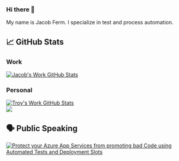 ### Hi there 👋
My name is Jacob Ferm.  I specialize in test and process automation.


## :chart_with_upwards_trend: GitHub Stats
### Work
<a href="https://github.com/FermJacobCSV">
  <img align="center" src="https://github-readme-stats.vercel.app/api?username=FermJacobCSV&show_icons=true" alt="Jacob's Work GitHub Stats" />
</a><br/>

### Personal
<a href="https://github.com/FermJacob">
  <img align="center" src="https://github-readme-stats.vercel.app/api?username=FermJacob&show_icons=true" alt="Troy's Work GitHub Stats" />
</a><br/>
<a href="https://github.com/FermJacob">
  <img align="center" src="https://github-readme-stats.vercel.app/api/top-langs/?username=FermJacob&layout=compact" />
</a>

## :speaking_head: Public Speaking
[![Protect your Azure App Services from promoting bad Code using Automated Tests and Deployment Slots](https://img.youtube.com/vi/I1FIAGDH58o/0.jpg)](https://www.youtube.com/watch?v=I1FIAGDH58o)





<!--
**FermJacob/FermJacob** is a ✨ _special_ ✨ repository because its `README.md` (this file) appears on your GitHub profile.

Here are some ideas to get you started:

- 🔭 I’m currently working on ...
- 🌱 I’m currently learning ...
- 👯 I’m looking to collaborate on ...
- 🤔 I’m looking for help with ...
- 💬 Ask me about ...
- 📫 How to reach me: ...
- 😄 Pronouns: ...
- ⚡ Fun fact: ...
-->
